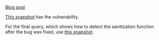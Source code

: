 [Blog post](https://lgtm.com/blog/etherpad_CVE-2018-6835)

[This snapshot](https://downloads.lgtm.com/snapshots/javascript/ether/etherpad-lite/Etherpad_1.6.2.zip) has the vulnerability.

For the final query, which shows how to detect the sanitization function after the bug was fixed, use [this snapshot](https://downloads.lgtm.com/snapshots/javascript/ether/etherpad-lite/Etherpad_42e0646327527ff0db7bcbd93fb9d16ff738905b.zip).
